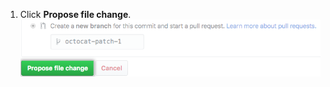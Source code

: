 1. Click **Propose file change**.
![Propose file change button](/assets/images/help/repository/propose-file-change-quick-pull.png)
